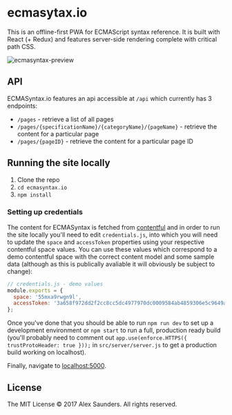 # ecmasytax.io

This is an offline-first PWA for ECMAScript syntax reference. It is built with React (+ Redux) and features server-side rendering complete with critical path CSS.

![ecmasyntax-preview](https://user-images.githubusercontent.com/22820481/30821476-75be1694-a21d-11e7-8943-06cda44ef521.jpg)

## API

ECMASyntax.io features an api accessible at `/api` which currently has 3 endpoints:

- `/pages` - retrieve a list of all pages
- `/pages/{specificationName}/{categoryName}/{pageName}` - retrieve the content for a particular page
 - `/pages/{pageID}` - retrieve the content for a particular page ID

## Running the site locally

1. Clone the repo
2. `cd ecmasyntax.io`
3. `npm install`

### Setting up credentials

The content for ECMASyntax is fetched from [contentful](https://www.contentful.com/) and in order to run the site locally you'll need to edit `credentials.js`, into which you will need to update the `space` and `accessToken` properties using your respective contentful space values. You can use these values which correspond to a demo contentful space with the correct content model and some sample data (although as this is publically avaliable it will obviously be subject to change):

```javascript
// credentials.js - demo values
module.exports = {
  space: '55mxa9rwgn9l',
  accessToken: '3a658f972dd2f2cc8cc5dc4977970dc0009584ab4859306e5c9649a8d109b965',
};
```

Once you've done that you should be able to run `npm run dev` to set up a development environment or `npm start` to run a full, production ready build (you'll probably need to comment out `app.use(enforce.HTTPS({ trustProtoHeader: true }));` in `src/server/server.js` to get a production build working on localhost).

Finally, navigate to [localhost:5000](https://localhost:5000).


## License

The MIT License © 2017 Alex Saunders. All rights reserved.
